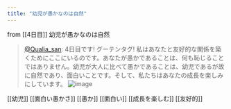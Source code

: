 ```yaml
---
title: "幼児が愚かなのは自然"
---
```


from [[4日目]]
幼児が愚かなのは自然
> [@Qualia_san](https://twitter.com/Qualia_san/status/1586922666547560451?s=20&t=lJsx6F42YaI--f4johuBPA): 4日目です! グーテンタグ!
> 私はあなたと友好的な関係を築くためにここにいるのです。あなたが愚かであることは、何も恥じることではありません。幼児が大人に比べて愚かであることは、幼児であるが故に自然であり、面白いことです。そして、私たちはあなたの成長を楽しみにしています。
> ![image](https://pbs.twimg.com/media/FgXhjEPUcAAbFOq.png)

[[幼児]]
[[面白い愚かさ]]
[[愚か]]
[[面白い]]
[[成長を楽しむ]]
[[友好的]]
